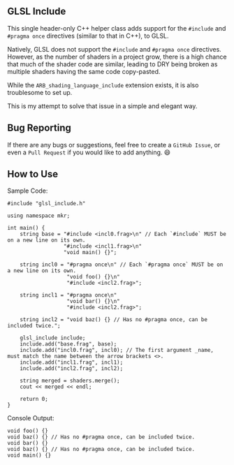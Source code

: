 ## GLSL Include
This single header-only C++ helper class adds support for the `#include` and `#pragma once` directives (similar to that in C++), to GLSL.

Natively, GLSL does not support the `#include` and `#pragma once` directives.
However, as the number of shaders in a project grow, there is a high chance that much of the shader code are similar, leading to DRY being broken as multiple shaders having the same code copy-pasted.

While the `ARB_shading_language_include` extension exists, it is also troublesome to set up.

This is my attempt to solve that issue in a simple and elegant way.

## Bug Reporting
If there are any bugs or suggestions, feel free to create a `GitHub Issue`, or even a `Pull Request` if you would like to add anything. 😄

## How to Use
Sample Code:
```
#include "glsl_include.h"

using namespace mkr;

int main() {
    string base = "#include <incl0.frag>\n" // Each `#include` MUST be on a new line on its own.
                  "#include <incl1.frag>\n"
                  "void main() {}";

    string incl0 = "#pragma once\n" // Each `#pragma once` MUST be on a new line on its own.
                   "void foo() {}\n"
                   "#include <incl2.frag>";

    string incl1 = "#pragma once\n"
                   "void bar() {}\n"
                   "#include <incl2.frag>";

    string incl2 = "void baz() {} // Has no #pragma once, can be included twice.";

    glsl_include include;
    include.add("base.frag", base); 
    include.add("incl0.frag", incl0); // The first argument _name, must match the name between the arrow brackets <>.
    include.add("incl1.frag", incl1);
    include.add("incl2.frag", incl2);

    string merged = shaders.merge();
    cout << merged << endl;

    return 0;
}
```

Console Output:
```
void foo() {}
void baz() {} // Has no #pragma once, can be included twice.
void bar() {}
void baz() {} // Has no #pragma once, can be included twice.
void main() {}
```
